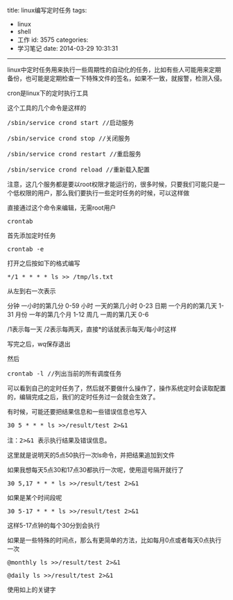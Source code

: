 title: linux编写定时任务
tags:
  - linux
  - shell
  - 工作
id: 3575
categories:
  - 学习笔记
date: 2014-03-29 10:31:31
---

linux中定时任务用来执行一些周期性的自动化的任务，比如有些人可能用来定期备份，也可能是定期检查一下特殊文件的签名，如果不一致，就报警，检测入侵。

cron是linux下的定时执行工具

这个工具的几个命令是这样的
<pre class="lang:default decode:true">/sbin/service crond start //启动服务

/sbin/service crond stop //关闭服务

/sbin/service crond restart //重启服务

/sbin/service crond reload //重新载入配置</pre>
注意，这几个服务都是要以root权限才能运行的，很多时候，只要我们可能只是一个低权限的用户，那么我们要执行一些定时任务的时候，可以这样做

直接通过这个命令来编辑，无需root用户
<pre class="lang:default decode:true">crontab</pre>
首先添加定时任务
<pre class="lang:default decode:true">crontab -e</pre>
打开之后按如下的格式编写
<pre class="lang:default decode:true">*/1 * * * * ls &gt;&gt; /tmp/ls.txt</pre>
从左到右一次表示

分钟 一小时的第几分 0-59
小时 一天的第几小时 0-23
日期 一个月的的第几天 1-31
月份 一年的第几个月 1-12
周几 一周的第几天 0-6

/1表示每一天 /2表示每两天，直接*的话就表示每天/每小时这样

写完之后，wq保存退出

然后
<pre class="lang:default decode:true">crontab -l //列出当前的所有调度任务</pre>
可以看到自己的定时任务了，然后就不要做什么操作了，操作系统定时会读取配置的，编辑完成之后，我们的定时任务过一会就会生效了。

有时候，可能还要把结果信息和一些错误信息也写入
<pre class="lang:default decode:true">30 5 * * * ls &gt;&gt;/result/test 2&gt;&amp;1

注：2&gt;&amp;1 表示执行结果及错误信息。</pre>
这里就是说明天的5点50执行一次ls命令，并把结果追加到文件

如果我想每天5点30和17点30都执行一次呢，使用逗号隔开就行了
<pre class="lang:default decode:true">30 5,17 * * * ls &gt;&gt;/result/test 2&gt;&amp;1</pre>
如果是某个时间段呢
<pre class="lang:default decode:true">30 5-17 * * * ls &gt;&gt;/result/test 2&gt;&amp;1</pre>
这样5-17点钟的每个30分到会执行

如果是一些特殊的时间点，那么有更简单的方法，比如每月0点或者每天0点执行一次
<pre class="lang:default decode:true">@monthly ls &gt;&gt;/result/test 2&gt;&amp;1</pre>
<pre class="lang:default decode:true">@daily ls &gt;&gt;/result/test 2&gt;&amp;1</pre>
使用如上的关键字
